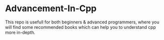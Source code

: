 # Advancement-In-Cpp
This repo is usefull for both beginners & advanced programmers, where you will find some recommended books which can help you to understand cpp more in-depth.

